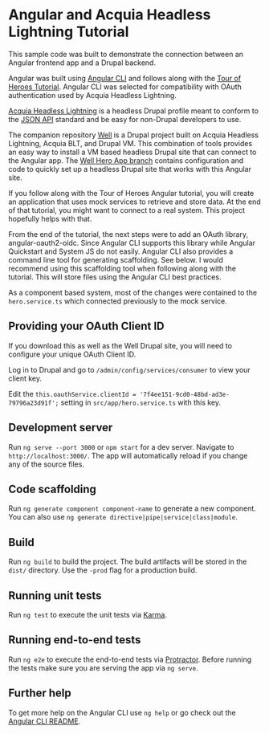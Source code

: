 # Angular and Acquia Headless Lightning Tutorial

This sample code was built to demonstrate the connection between an Angular frontend app and a Drupal backend.

Angular was built using [Angular CLI](https://github.com/angular/angular-cli) and follows along with the [Tour of Heroes Tutorial](https://angular.io/tutorial). Angular CLI was selected for compatibility with OAuth authentication used by Acquia Headless Lightning.

[Acquia Headless Lightning](https://github.com/acquia/headless-lightning) is a headless Drupal profile meant to conform to the [JSON API](http://jsonapi.org/) standard and be easy for non-Drupal developers to use.

The companion repository [Well](https://github.com/damontgomery/well) is a Drupal project built on Acquia Headless Lightning, Acquia BLT, and Drupal VM. This combination of tools provides an easy way to install a VM based headless Drupal site that can connect to the Angular app. The [Well Hero App branch](https://github.com/damontgomery/well/tree/examples/hero-app) contains configuration and code to quickly set up a headless Drupal site that works with this Angular site.

If you follow along with the Tour of Heroes Angular tutorial, you will create an application that uses mock services to retrieve and store data. At the end of that tutorial, you might want to connect to a real system. This project hopefully helps with that.

From the end of the tutorial, the next steps were to add an OAuth library, angular-oauth2-oidc. Since Angular CLI supports this library while Angular Quickstart and System JS do not easily. Angular CLI also provides a command line tool for generating scaffolding. See below. I would recommend using this scaffolding tool when following along with the tutorial. This will store files using the Angular CLI best practices.

As a component based system, most of the changes were contained to the `hero.service.ts` which connected previously to the mock service.

## Providing your OAuth Client ID
If you download this as well as the Well Drupal site, you will need to configure your unique OAuth Client ID.

Log in to Drupal and go to `/admin/config/services/consumer` to view your client key.

Edit the `this.oauthService.clientId = '7f4ee151-9cd0-48bd-ad3e-79796a23d91f';` setting in `src/app/hero.service.ts` with this key.

## Development server

Run `ng serve --port 3000` or `npm start` for a dev server. Navigate to `http://localhost:3000/`. The app will automatically reload if you change any of the source files.

## Code scaffolding

Run `ng generate component component-name` to generate a new component. You can also use `ng generate directive|pipe|service|class|module`.

## Build

Run `ng build` to build the project. The build artifacts will be stored in the `dist/` directory. Use the `-prod` flag for a production build.

## Running unit tests

Run `ng test` to execute the unit tests via [Karma](https://karma-runner.github.io).

## Running end-to-end tests

Run `ng e2e` to execute the end-to-end tests via [Protractor](http://www.protractortest.org/).
Before running the tests make sure you are serving the app via `ng serve`.

## Further help

To get more help on the Angular CLI use `ng help` or go check out the [Angular CLI README](https://github.com/angular/angular-cli/blob/master/README.md).
